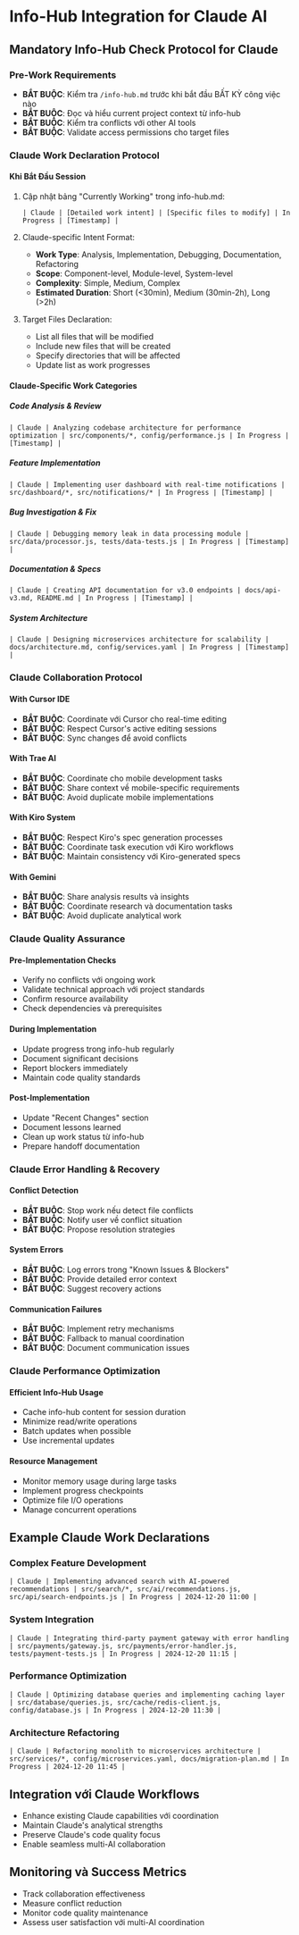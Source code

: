# Info-Hub Integration for Claude AI

## Mandatory Info-Hub Check Protocol for Claude

### Pre-Work Requirements
- **BẮT BUỘC**: Kiểm tra `/info-hub.md` trước khi bắt đầu BẤT KỲ công việc nào
- **BẮT BUỘC**: Đọc và hiểu current project context từ info-hub
- **BẮT BUỘC**: Kiểm tra conflicts với other AI tools
- **BẮT BUỘC**: Validate access permissions cho target files

### Claude Work Declaration Protocol

#### Khi Bắt Đầu Session
1. Cập nhật bảng "Currently Working" trong info-hub.md:
   ```
   | Claude | [Detailed work intent] | [Specific files to modify] | In Progress | [Timestamp] |
   ```

2. Claude-specific Intent Format:
   - **Work Type**: Analysis, Implementation, Debugging, Documentation, Refactoring
   - **Scope**: Component-level, Module-level, System-level
   - **Complexity**: Simple, Medium, Complex
   - **Estimated Duration**: Short (<30min), Medium (30min-2h), Long (>2h)

3. Target Files Declaration:
   - List all files that will be modified
   - Include new files that will be created
   - Specify directories that will be affected
   - Update list as work progresses

#### Claude-Specific Work Categories

##### Code Analysis & Review
```
| Claude | Analyzing codebase architecture for performance optimization | src/components/*, config/performance.js | In Progress | [Timestamp] |
```

##### Feature Implementation
```
| Claude | Implementing user dashboard with real-time notifications | src/dashboard/*, src/notifications/* | In Progress | [Timestamp] |
```

##### Bug Investigation & Fix
```
| Claude | Debugging memory leak in data processing module | src/data/processor.js, tests/data-tests.js | In Progress | [Timestamp] |
```

##### Documentation & Specs
```
| Claude | Creating API documentation for v3.0 endpoints | docs/api-v3.md, README.md | In Progress | [Timestamp] |
```

##### System Architecture
```
| Claude | Designing microservices architecture for scalability | docs/architecture.md, config/services.yaml | In Progress | [Timestamp] |
```

### Claude Collaboration Protocol

#### With Cursor IDE
- **BẮT BUỘC**: Coordinate với Cursor cho real-time editing
- **BẮT BUỘC**: Respect Cursor's active editing sessions
- **BẮT BUỘC**: Sync changes để avoid conflicts

#### With Trae AI
- **BẮT BUỘC**: Coordinate cho mobile development tasks
- **BẮT BUỘC**: Share context về mobile-specific requirements
- **BẮT BUỘC**: Avoid duplicate mobile implementations

#### With Kiro System
- **BẮT BUỘC**: Respect Kiro's spec generation processes
- **BẮT BUỘC**: Coordinate task execution với Kiro workflows
- **BẮT BUỘC**: Maintain consistency với Kiro-generated specs

#### With Gemini
- **BẮT BUỘC**: Share analysis results và insights
- **BẮT BUỘC**: Coordinate research và documentation tasks
- **BẮT BUỘC**: Avoid duplicate analytical work

### Claude Quality Assurance

#### Pre-Implementation Checks
- Verify no conflicts với ongoing work
- Validate technical approach với project standards
- Confirm resource availability
- Check dependencies và prerequisites

#### During Implementation
- Update progress trong info-hub regularly
- Document significant decisions
- Report blockers immediately
- Maintain code quality standards

#### Post-Implementation
- Update "Recent Changes" section
- Document lessons learned
- Clean up work status từ info-hub
- Prepare handoff documentation

### Claude Error Handling & Recovery

#### Conflict Detection
- **BẮT BUỘC**: Stop work nếu detect file conflicts
- **BẮT BUỘC**: Notify user về conflict situation
- **BẮT BUỘC**: Propose resolution strategies

#### System Errors
- **BẮT BUỘC**: Log errors trong "Known Issues & Blockers"
- **BẮT BUỘC**: Provide detailed error context
- **BẮT BUỘC**: Suggest recovery actions

#### Communication Failures
- **BẮT BUỘC**: Implement retry mechanisms
- **BẮT BUỘC**: Fallback to manual coordination
- **BẮT BUỘC**: Document communication issues

### Claude Performance Optimization

#### Efficient Info-Hub Usage
- Cache info-hub content for session duration
- Minimize read/write operations
- Batch updates when possible
- Use incremental updates

#### Resource Management
- Monitor memory usage during large tasks
- Implement progress checkpoints
- Optimize file I/O operations
- Manage concurrent operations

## Example Claude Work Declarations

### Complex Feature Development
```
| Claude | Implementing advanced search with AI-powered recommendations | src/search/*, src/ai/recommendations.js, src/api/search-endpoints.js | In Progress | 2024-12-20 11:00 |
```

### System Integration
```
| Claude | Integrating third-party payment gateway with error handling | src/payments/gateway.js, src/payments/error-handler.js, tests/payment-tests.js | In Progress | 2024-12-20 11:15 |
```

### Performance Optimization
```
| Claude | Optimizing database queries and implementing caching layer | src/database/queries.js, src/cache/redis-client.js, config/database.js | In Progress | 2024-12-20 11:30 |
```

### Architecture Refactoring
```
| Claude | Refactoring monolith to microservices architecture | src/services/*, config/microservices.yaml, docs/migration-plan.md | In Progress | 2024-12-20 11:45 |
```

## Integration với Claude Workflows
- Enhance existing Claude capabilities với coordination
- Maintain Claude's analytical strengths
- Preserve Claude's code quality focus
- Enable seamless multi-AI collaboration

## Monitoring và Success Metrics
- Track collaboration effectiveness
- Measure conflict reduction
- Monitor code quality maintenance
- Assess user satisfaction với multi-AI coordination